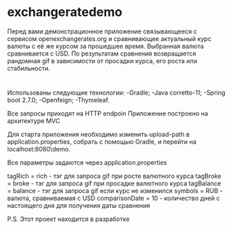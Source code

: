 # exchangeratedemo
Перед вами демонстрационное приложение связывающееся с сервисом openexchangerates.org и сравнивающее актуальный курс валюты с её же курсом за прошедшее время. Выбранная валюта сравнивается с USD.
По результатам сравнения возвращается рандомная gif в зависимости от просадки курса, его роста или стабильности.
#
Использованы следующие технологии:
-Gradle;
-Java corretto-11;
-Spring boot 2.7.0;
-Openfeign;
-Thymeleaf.

Все запросы приходят на HTTP endpoin
Приложение построено на архитектуре MVC

Для старта приложения необходимо изменить upload-path в application.properties, собрать с помощью Gradle, и перейти на localhost:8080\demo.

Все параметры задаются через application.properties

tagRich = rich - тэг для запроса gif при росте валютного курса
tagBroke = broke - тэг для запроса gif при просадке валютного курса
tagBalance = balance - тэг для запроса gif если курс не изменился
symbols = RUB - валюта, сравниваемая с USD
comparisonDate = 10 - количество дней с настоящего дня для получения даты сравнения

P.S. 
Этот проект находится в разработке
